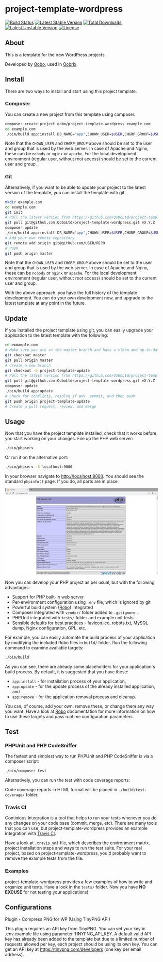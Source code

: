 project-template-wordpress
==========================

[![Build Status](https://travis-ci.org/QoboLtd/project-template-wordpress.svg?branch=master)](https://travis-ci.org/QoboLtd/project-template-wordpress)
[![Latest Stable Version](https://poser.pugx.org/qobo/project-template-wordpress/v/stable)](https://packagist.org/packages/qobo/project-template-wordpress)
[![Total Downloads](https://poser.pugx.org/qobo/project-template-wordpress/downloads)](https://packagist.org/packages/qobo/project-template-wordpress)
[![Latest Unstable Version](https://poser.pugx.org/qobo/project-template-wordpress/v/unstable)](https://packagist.org/packages/qobo/project-template-wordpress)
[![License](https://poser.pugx.org/qobo/project-template-wordpress/license)](https://packagist.org/packages/qobo/project-template-wordpress)

About
-----

This is a template for the new WordPress projects.

Developed by [Qobo](https://www.qobo.biz), used in [Qobrix](https://qobrix.com).

Install
-------

There are two ways to install and start using this project template.

### Composer

You can create a new project from this template using composer.

```bash
composer create-project qobo/project-template-wordpress example.com
cd example.com
./bin/build app:install DB_NAME="app",CHOWN_USER=$USER,CHGRP_GROUP=$USER,PROJECT_NAME="My Project",PROJECT_VERSION="v1.0.0"
```

Note that the `CHOWN_USER` and `CHGRP_GROUP` above should be set to the user and group
that is used by the web server.  In case of Apache and Nginx, these can be `nobody`
or `nginx` or `apache`.  For the local development environment (regular user, without
root access) should be set to the current user and group.

### Git

Alternatively, if you want to be able to update your project to the latest version
of the template, you can install the template with git.

```bash
mkdir example.com
cd example.com
git init
# Pull the latest version from https://github.com/QoboLtd/project-template-wordpress/releases
git pull git@github.com:QoboLtd/project-template-wordpress.git vX.Y.Z
composer update
./bin/build app:install DB_NAME="app",CHOWN_USER=$USER,CHGRP_GROUP=$USER,PROJECT_NAME="My Project",PROJECT_VERSION="v1.0.0"
# Add your own remote repository
git remote add origin git@github.com/USER/REPO
# Push
git push origin master
```

Note that the `CHOWN_USER` and `CHGRP_GROUP` above should be set to the user and group
that is used by the web server.  In case of Apache and Nginx, these can be `nobody`
or `nginx` or `apache`.  For the local development environment (regular user, without
root access) should be set to the current user and group.

With the above approach, you have the full history of the template development.  You can
do your own development now, and upgrade to the latest template at any point in the future.

Update
------

If you installed the project template using git, you can easily
upgrade your application to the latest template with the following:

```bash
cd exmample.com
# Make sure you are on the master branch and have a clean and up-to-date workspace
git checkout master
git pull origin master
# Create a new branch
git checkout -b project-template-update
# Pull the latest version from https://github.com/QoboLtd/project-template-wordpress/releases
git pull git@github.com:QoboLtd/project-template-wordpress.git vX.Y.Z
composer update
./bin/build app:update
# Check for conflicts, resolve if any, commit, and then push
git push origin project-template-update
# Create a pull request, review, and merge
```

Usage
-----

Now that you have the project template installed, check that it works
before you start working on your changes.  Fire up the PHP web server:

```bash
./bin/phpserv
```

Or run it on the alternative port:

```bash
./bin/phpserv -S localhost:9000
```

In your browser navigate to [http://localhost:8000](http://localhost:8000).
You should see the standard `phpinfo()` page.  If you do, all parts
are in place.

![Screenshot](screenshot.png)

Now you can develop your PHP project as per usual, but with the following
advantages:

* Support for [PHP built-in web server](http://php.net/manual/en/features.commandline.webserver.php)
* Per-environment configuration using `.env` file, which is ignored by git
* Powerful build system ([Robo](http://robo.li/)) integrated
* Composer integrated with `vendor/` folder added to `.gitignore` .
* PHPUnit integrated with `tests/` folder and example unit tests.
* Sensible defaults for best practices - favicon.ico, robots.txt, MySQL dump, Nginx configuration, GPL, etc.

For example, you can easily automate the build process of your application
by modifying the included Robo files in `build/` folder.  Run the following
command to examine available targets:

```bash
./bin/build
```

As you can see, there are already some placeholders for your application's build
process.  By default, it is suggested that you have these:

* `app:install` - for installation process of your application,
* `app:update` - for the update process of the already installed application, and
* `app:remove` - for the application removal process and cleanup.

You can, of course, add your own, remove these, or change them any way you want.  Have a look at
[Robo](http://robo.li) documentation for more information on how
to use these targets and pass runtime configuration parameters.

Test
----

### PHPUnit and PHP CodeSniffer

The fastest and simplest way to run PHPUnit and PHP CodeSniffer is via a
composer script:

```bash
./bin/composer test
```

Alternatively, you can run the test with code coverage reports:

Code coverage reports in HTML format will be placed in `./build/test-coverage/` folder.

### Travis CI

Continious Integration is a tool that helps to run your tests whenever you do any
changes on your code base (commit, merge, etc).  There are many tools that you can
use, but project-template-wordpress provides an example integration with [Travis CI](https://travis-ci.org/).

Have a look at `.travis.yml` file, which describes the environment matrix, project installation
steps and ways to run the test suite.  For your real project, based on project-template-wordpress, you'd probably
want to remove the example tests from the file.

### Examples

project-template-wordpress provides a few examples of how to write and organize unit tests.  Have a look
in the `tests/` folder.  Now you have **NO EXCUSE** for not testing your applications!


Configurations
--------------

Plugin - Compress PNG for WP (Using TinyPNG API)

This plugin requires an API key from TinyPNG. You can set your key in .env.example file using parameter TINYPNG_API_KEY. A default valid API key has already been added to the template but due to a limited number of requests allowed per key, each project should be using its own key. You can get an API key at https://tinypng.com/developers (one key per email address).
